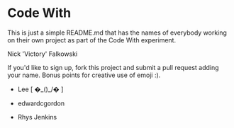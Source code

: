 # Code With

This is just a simple README.md that has the names of everybody working on their own project as part of the Code With experiment.

Nick 'Victory' Falkowski

If you'd like to sign up, fork this project and submit a pull request adding your name. Bonus points for creative use of emoji :).

* Lee [ �\_()_/� ]
* edwardcgordon

* Rhys Jenkins
